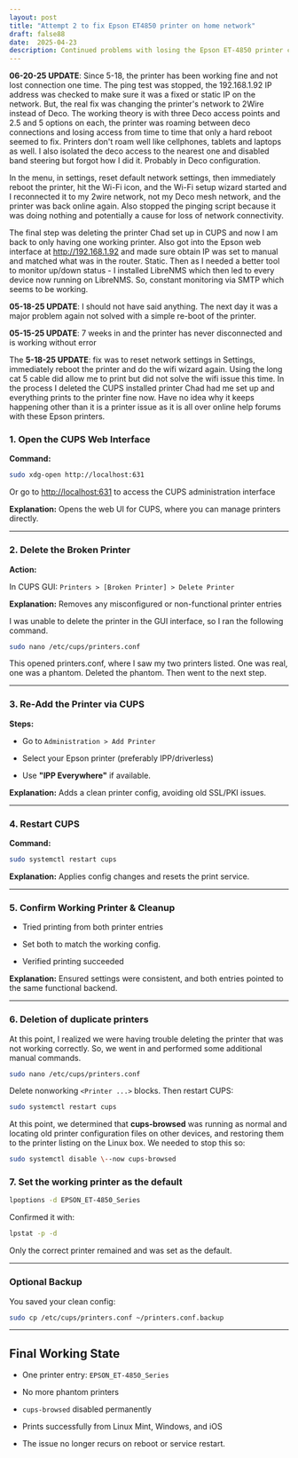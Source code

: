 ```yaml
---
layout: post
title: "Attempt 2 to fix Epson ET4850 printer on home network"
draft: false88
date:  2025-04-23
description: Continued problems with losing the Epson ET-4850 printer connection over the network led me to a series of troubleshooting steps to resolve it today.  
---
```

**06-20-25 UPDATE**: Since 5-18, the printer has been working fine and not lost connection one time. The ping test was stopped, the 192.168.1.92 IP address was checked to make sure it was a fixed or static IP on the network. But, the real fix was changing the printer's network to 2Wire instead of Deco. The working theory is with three Deco access points and 2.5 and 5 options on each, the printer was roaming between deco connections and losing access from time to time that only a hard reboot seemed to fix. Printers don't roam well like cellphones, tablets and laptops as well. I also isolated the deco access to the nearest one and disabled band steering but forgot how I did it.  Probably in Deco configuration. 

In the menu, in settings, reset default network settings, then immediately reboot the printer, hit the Wi-Fi icon, and the Wi-Fi setup wizard started and I reconnected it to my 2wire network, not my Deco mesh network, and the printer was back online again. Also stopped the pinging script because it was doing nothing and potentially a cause for loss of network connectivity. 

The final step was deleting the printer Chad set up in CUPS and now I am back to only having one working printer. 
Also got into the Epson web interface at http://192.168.1.92 and made sure obtain IP was set to manual and matched what was in the router. Static. 
Then as I needed a better tool to monitor up/down status - I installed LibreNMS which then led to every device now running on LibreNMS. So, constant monitoring via SMTP which seems to be working. 


**05-18-25 UPDATE**:  I should not have said anything.  The next day it was a major problem again not solved with a simple re-boot of the printer.

**05-15-25 UPDATE**:  7 weeks in and the printer has never disconnected and is working without error

The **5-18-25 UPDATE**: fix was to reset network settings in Settings, immediately reboot the printer and do the wifi wizard again.  Using the long cat 5 cable did allow me to print but did not solve the wifi issue this time.  In the process I deleted the CUPS installed printer Chad had me set up and everything prints to the printer fine now.  Have no idea why it keeps happening other than it is a printer issue as it is all over online help forums with these Epson printers.



### **1\. Open the CUPS Web Interface**

**Command:**

```sh
sudo xdg-open http://localhost:631
```

Or go to [http://localhost:631](http://localhost:631) to access the CUPS administration interface

**Explanation:** Opens the web UI for CUPS, where you can manage printers directly.

---

### **2\. Delete the Broken Printer**

**Action:**

 In CUPS GUI: `Printers > [Broken Printer] > Delete Printer`

**Explanation:** Removes any misconfigured or non-functional printer entries

I was unable to delete the printer in the GUI interface, so I ran the following command. 

```sh 
sudo nano /etc/cups/printers.conf

```

This opened printers.conf, where I saw my two printers listed. One was real, one was a phantom. Deleted the phantom. Then went to the next step. 

---

### **3\. Re-Add the Printer via CUPS**

**Steps:**

* Go to `Administration > Add Printer`

* Select your Epson printer (preferably IPP/driverless)

* Use **"IPP Everywhere"** if available.

**Explanation:** Adds a clean printer config, avoiding old SSL/PKI issues.

---

### **4\. Restart CUPS**

**Command:**

```sh
sudo systemctl restart cups

```

**Explanation:** Applies config changes and resets the print service.

---

### **5\. Confirm Working Printer & Cleanup**

* Tried printing from both printer entries

* Set both to match the working config.

* Verified printing succeeded

**Explanation:** Ensured settings were consistent, and both entries pointed to the same functional backend.

---

### **6\. Deletion of duplicate printers**

At this point, I realized we were having trouble deleting the printer that was not working correctly. So, we went in and performed some additional manual commands. 

```sh
sudo nano /etc/cups/printers.conf

```

Delete nonworking `<Printer ...>` blocks. Then restart CUPS:

```sh  
sudo systemctl restart cups

```

At this point, we determined that **cups-browsed** was running as normal and locating old printer configuration files on other devices, and restoring them to the printer listing on the Linux box. We needed to stop this so:	

```sh 
sudo systemctl disable \--now cups-browsed

```

### **7\. Set the working printer as the default**

```sh 
lpoptions -d EPSON_ET-4850_Series  
```

Confirmed it with:

```sh 
lpstat -p -d  
```

Only the correct printer remained and was set as the default.

---

### **Optional Backup**

You saved your clean config:

```sh  
sudo cp /etc/cups/printers.conf ~/printers.conf.backup  
```

---

## **Final Working State**

* One printer entry: `EPSON_ET-4850_Series`

* No more phantom printers

* `cups-browsed` disabled permanently

* Prints successfully from Linux Mint, Windows, and iOS

* The issue no longer recurs on reboot or service restart.

